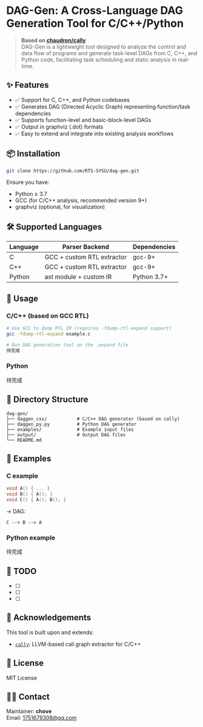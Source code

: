 # DAG-Gen: A Cross-Language DAG Generation Tool for C/C++/Python

> **Based on [chaudron/cally](https://github.com/chaudron/cally)**  
> DAG-Gen is a lightweight tool designed to analyze the control and data flow of programs and generate task-level DAGs from C, C++, and Python code, facilitating task scheduling and static analysis in real-time.

## ✨ Features

- ✅ Support for C, C++, and Python codebases
- ✅ Generates DAG (Directed Acyclic Graph) representing function/task dependencies
- ✅ Supports function-level and basic-block-level DAGs
- ✅ Output in graphviz (.dot) formats
- ✅ Easy to extend and integrate into existing analysis workflows

## 📦 Installation

```bash
git clone https://github.com/RTS-SYSU/dag-gen.git
```

Ensure you have:

- Python ≥ 3.7
- GCC (for C/C++ analysis, recommended version 9+)
- graphviz (optional, for visualization)

## 🛠 Supported Languages

| Language | Parser Backend             | Dependencies |
| -------- | -------------------------- | ------------ |
| C        | GCC + custom RTL extractor | gcc-9+       |
| C++      | GCC + custom RTL extractor | gcc-9+       |
| Python   | ast module + custom IR     | Python 3.7+  |

## 🚀 Usage

### C/C++ (based on GCC RTL)

```bash
# Use GCC to dump RTL IR (requires -fdump-rtl-expand support)
gcc -fdump-rtl-expand example.c

# Run DAG generation tool on the .expand file
待完成
```

### Python

待完成

## 📂 Directory Structure

```
dag-gen/
├── daggen_cxx/           # C/C++ DAG generator (based on cally)
├── daggen_py.py          # Python DAG generator
├── examples/             # Example input files
├── output/               # Output DAG files
└── README.md
```

## 🧪 Examples

### C example

```c
void A() { ... }
void B() { A(); }
void C() { A(); B(); }
```

→ DAG:

```
C --> B --> A
```

### Python example

待完成

## 📝 TODO

- [ ]
- [ ]
- [ ]

## 🙌 Acknowledgements

This tool is built upon and extends:

- [`cally`](https://github.com/chaudron/cally): LLVM-based call graph extractor for C/C++

## 📄 License

MIT License

## 🧑‍💻 Contact

Maintainer: **chove**  
Email: 1751679308@qq.com
